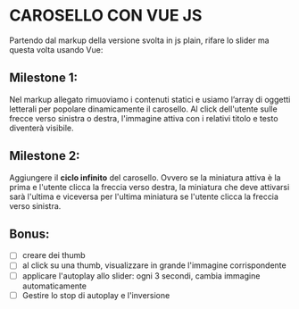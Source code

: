 # CAROSELLO CON VUE JS

Partendo dal markup della versione svolta in js plain, rifare lo slider ma questa volta usando Vue:

## Milestone 1:
Nel markup allegato rimuoviamo i contenuti statici e usiamo l’array di oggetti letterali per popolare dinamicamente il carosello.
Al click dell'utente sulle frecce verso sinistra o destra, l'immagine attiva con i relativi titolo e testo diventerà visibile.

## Milestone 2:
Aggiungere il **ciclo infinito** del carosello. Ovvero se la miniatura attiva è la prima e l'utente clicca la freccia verso destra, la miniatura che deve attivarsi sarà l'ultima e viceversa per l'ultima miniatura se l'utente clicca la freccia verso sinistra.

## Bonus:
- [ ] creare dei thumb
- [ ] al click su una thumb, visualizzare in grande l'immagine corrispondente
- [ ] applicare l'autoplay allo slider: ogni 3 secondi, cambia immagine automaticamente
- [ ] Gestire lo stop di autoplay e l'inversione